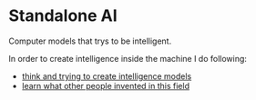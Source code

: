 # Standalone AI
Computer models that trys to be intelligent.

In order to create intelligence inside the machine I do following:
- [think and trying to create intelligence models](ai-ideas.md)
- [learn what other people invented in this field](ai-learn.md)
